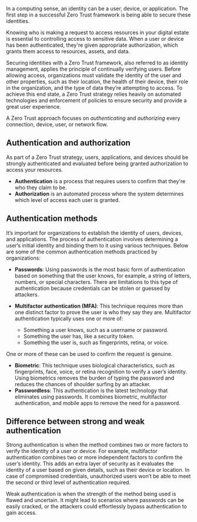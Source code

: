 In a computing sense, an identity can be a user, device, or application. The first step in a successful Zero Trust framework is being able to secure these identities.

Knowing who is making a request to access resources in your digital estate is essential to controlling access to sensitive data. When a user or device has been authenticated, they're given appropriate authorization, which grants them access to resources, assets, and data.

Securing identities with a Zero Trust framework, also referred to as identity management, applies the principle of continually verifying users. Before allowing access, organizations must validate the identity of the user and other properties, such as their location, the health of their device, their role in the organization, and the type of data they’re attempting to access. To achieve this end state, a Zero Trust strategy relies heavily on automated technologies and enforcement of policies to ensure security and provide a great user experience.

A Zero Trust approach focuses on _authenticating_ and _authorizing_ every connection, device, user, or network flow.

## Authentication and authorization

As part of a Zero Trust strategy, users, applications, and devices should be strongly authenticated and evaluated before being granted authorization to access your resources.

- **Authentication** is a process that requires users to confirm that they're who they claim to be.
- **Authorization** is an automated process where the system determines which level of access each user is granted.

## Authentication methods

It’s important for organizations to establish the identity of users, devices, and applications. The process of authentication involves determining a user’s initial identity and binding them to it using various techniques. Below are some of the common authentication methods practiced by organizations:

- **Passwords**: Using passwords is the most basic form of authentication based on something that the user knows, for example, a string of letters, numbers, or special characters. There are limitations to this type of authentication because credentials can be stolen or guessed by attackers.
- **Multifactor authentication (MFA)**: This technique requires more than one distinct factor to prove the user is who they say they are. Multifactor authentication typically uses one or more of:

  - Something a user knows, such as a username or password.
  - Something the user has, like a security token.
  - Something the user is, such as fingerprints, retina, or voice.

One or more of these can be used to confirm the request is genuine.

- **Biometric**: This technique uses biological characteristics, such as fingerprints, face, voice, or retina recognition to verify a user’s identity. Using biometrics removes the burden of typing the password and reduces the chances of shoulder surfing by an attacker.
- **Passwordless**: This authentication is the latest technology that eliminates using passwords. It combines biometric, multifactor authentication, and mobile apps to remove the need for a password.

## Difference between strong and weak authentication

Strong authentication is when the method combines two or more factors to verify the identity of a user or device. For example, multifactor authentication combines two or more independent factors to confirm the user’s identity. This adds an extra layer of security as it evaluates the identity of a user based on given details, such as their device or location. In case of compromised credentials, unauthorized users won’t be able to meet the second or third level of authentication required.

Weak authentication is when the strength of the method being used is flawed and uncertain. It might lead to scenarios where passwords can be easily cracked, or the attackers could effortlessly bypass authentication to gain access.
